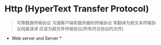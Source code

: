 # Http (HyperText Transfer Protocol)
> 可靠数据传输协议 沟通客户端和服务器的传输协议 常翻译为超文本传输协议纯属误译 应该为超文件传输协议(所有符合协议的文件) 

* Web server and Server *
